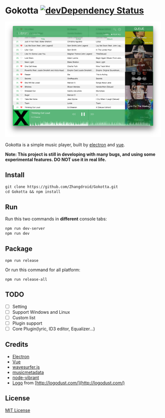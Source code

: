 # Gokotta [![devDependency Status](https://david-dm.org/Zhangdroid/Gokotta/dev-status.svg?style=flat-square)](https://david-dm.org/Zhangdroid/Gokotta#info=devDependencies)

![screenshot](https://raw.githubusercontent.com/Zhangdroid/Gokotta/master/resources/screenshot.png)

Gokotta is a simple music player, built by [electron](http://electron.atom.io/) and [vue](http://vuejs.org/).

**Note: This project is still in developing with many bugs, and using some experimental features. DO NOT use it in real life.**

## Install

```
git clone https://github.com/Zhangdroid/Gokotta.git
cd Gokotta && npm install
```

## Run

Run this two commands in **different** console tabs:

```
npm run dev-server
npm run dev
```

## Package

```
npm run release
```

Or run this command for all platform:

```
npm run release-all
```

## TODO

* [ ] Setting
* [ ] Support Windows and Linux
* [ ] Custom list
* [ ] Plugin support
* [ ] Core Plugin(lyric, ID3 editor, Equalizer...)

## Credits

* [Electron](http://electron.atom.io/)
* [Vue](http://vuejs.org/)
* [wavesurfer.js](http://wavesurfer-js.org/)
* [musicmetadata](https://github.com/leetreveil/musicmetadata)
* [node-vibrant](https://www.npmjs.com/package/node-vibrant)
* [Logo](https://github.com/Zhangdroid/Gokotta/blob/master/src/assets/images/logo.png) from [http://logodust.com/](http://logodust.com/)

## License

[MIT License](https://github.com/Zhangdroid/Gokotta/blob/master/LICENSE)
